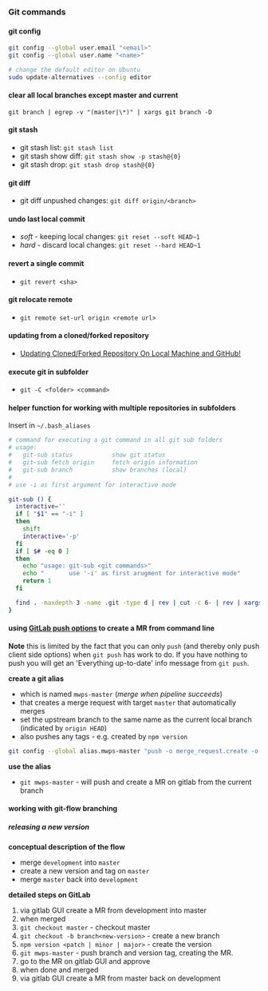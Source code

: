 ### Git commands

#### git config

```bash
git config --global user.email "<email>"
git config --global user.name "<name>"

# change the default editor on Ubuntu
sudo update-alternatives --config editor
```

#### clear all local branches except master and current

`git branch | egrep -v "(master|\*)" | xargs git branch -D`

#### git stash

* git stash list: `git stash list`
* git stash show diff: `git stash show -p stash@{0}`
* git stash drop: `git stash drop stash@{0}`

#### git diff

* git diff unpushed changes: `git diff origin/<branch>`

#### undo last local commit

* *soft* - keeping local changes: `git reset --soft HEAD~1`
* *hard* - discard local changes: `git reset --hard HEAD~1`

#### revert a single commit

* `git revert <sha>`

#### git relocate remote

* `git remote set-url origin <remote url>`

#### updating from a cloned/forked repository

* [Updating Cloned/Forked Repository On Local Machine and GitHub!](https://avilpage.com/2014/11/git-updating-clonedforked-repository-on.html)

#### execute git in subfolder

* `git -C <folder> <command>`

#### helper function for working with multiple repositories in subfolders

Insert in `~/.bash_aliases`

```bash
# command for executing a git command in all git sub folders
# usage:
#   git-sub status           show git status
#   git-sub fetch origin     fetch origin information
#   git-sub branch           show branches (local)
#
# use -i as first argument for interactive mode

git-sub () {
  interactive=''
  if [ "$1" == "-i" ]
  then
    shift
    interactive='-p'
  fi
  if [ $# -eq 0 ]
  then
    echo "usage: git-sub <git commands>"
    echo "       use '-i' as first arugment for interactive mode"
    return 1
  fi

  find . -maxdepth 3 -name .git -type d | rev | cut -c 6- | rev | xargs $interactive -I {} sh -c "echo '\n\033[1;32m{}\033[0m' && git -C {} $@"
}
```

#### using [GitLab push options](https://docs.gitlab.com/ce/user/project/push_options.html) to create a MR from command line

**Note** this is limited by the fact that you can only `push` (and thereby only push client side options) when `git push` has work to do. If you have nothing to push you will get an 'Everything up-to-date' info message from `git push`.

**create a git alias**

* which is named `mwps-master` (*merge when pipeline succeeds*)
* that creates a merge request with target `master` that automatically merges
* set the upstream branch to the same name as the current local branch (indicated by `origin HEAD`)
* also pushes any tags - e.g. created by `npm version`

```bash
git config --global alias.mwps-master "push -o merge_request.create -o merge_request.target=master -o merge_request.merge_when_pipeline_succeeds --set-upstream origin HEAD --follow-tags"
```

**use the alias**

* `git mwps-master` - will push and create a MR on gitlab from the current branch

#### working with git-flow branching

##### releasing a new version

**conceptual description of the flow**

* merge `development` into `master`
* create a new version and tag on `master`
* merge `master` back into `development`

**detailed steps on GitLab**

1. via gitlab GUI create a MR from development into master
2. when merged
3. `git checkout master` - checkout master
4. `git checkout -b branch<new-version>` - create a new branch
5. `npm version <patch | minor | major>` - create the version
6. `git mwps-master` - push branch and version tag, creating the MR.
7. go to the MR on gitlab GUI and approve
8. when done and merged
9. via gitlab GUI create a MR from master back on development
